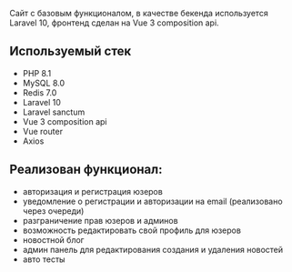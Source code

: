Сайт с базовым функционалом, в качестве бекенда используется Laravel 10, фронтенд сделан на Vue 3 composition api. 

## Используемый стек

- PHP 8.1
- MySQL 8.0
- Redis 7.0
- Laravel 10
- Laravel sanctum
- Vue 3 composition api
- Vue router
- Axios

## Реализован функционал: 

- авторизация и регистрация юзеров
- уведомление о регистрации и авторизации на email (реализовано через очереди)
- разграничение прав юзеров и админов
- возможность редактировать свой профиль для юзеров
- новостной блог
- админ панель для редактирования создания и удаления новостей
- авто тесты

